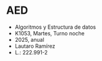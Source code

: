 # AED
 
- Algoritmos y Estructura de datos
- K1053, Martes, Turno noche
- 2025, anual
- Lautaro Ramírez
- L.: 222.991-2